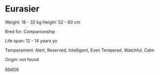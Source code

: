 # Eurasier

Weight: 18 - 32 kg
Height: 52 - 60 cm

Bred for: Companionship

Life span: 12 - 14 years yo

Temperament: Alert, Reserved, Intelligent, Even Tempered, Watchful, Calm

Origin: not found

[source](https://api.thedogapi.com/v1/breeds/107)

